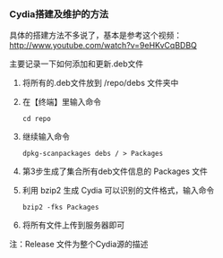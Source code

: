 ### Cydia搭建及维护的方法
具体的搭建方法不多说了，基本是参考这个视频：<http://www.youtube.com/watch?v=9eHKvCqBDBQ>

主要记录一下如何添加和更新.deb文件

1. 将所有的.deb文件放到 /repo/debs 文件夹中

2. 在【终端】里输入命令

	`cd repo`

3. 继续输入命令

	`dpkg-scanpackages debs / > Packages`

4. 第3步生成了集合所有deb文件信息的 Packages 文件

5. 利用 bzip2 生成 Cydia 可以识别的文件格式，输入命令

	`bzip2 -fks Packages`

6. 将所有文件上传到服务器即可

注：Release 文件为整个Cydia源的描述